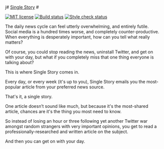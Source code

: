 j# [Single Story](https://singlestory.news) #

[![MIT license](https://img.shields.io/github/license/monooso/news.singlestory.app.svg?style=flat)](https://opensource.org/licenses/MIT "MIT license")
[![Build status](https://travis-ci.org/monooso/news.singlestory.app.svg?style=flat)](https://travis-ci.org/monooso/news.singlestory.app "Build status")
[![Style check status](https://styleci.io/repos/110298964/shield?style=flat)](https://styleci.io/repos/110298964 "Style check status")

The daily news cycle can feel utterly overwhelming, and entirely futile. Social media is a hundred times worse, and completely counter-productive. When everything is desperately important, how can you tell what really matters?

Of course, you could stop reading the news, uninstall Twitter, and get on with your day, but what if you completely miss that one thing everyone is talking about?

This is where Single Story comes in.

Every day, or every week (it's up to you), Single Story emails you the most-popular article from your preferred news source.

That's it, a single story.

One article doesn’t sound like much, but because it's the most-shared article, chances are it's the thing you most need to know.

So instead of losing an hour or three following yet another Twitter war amongst random strangers with very important opinions, you get to read a professionally-researched and written article on the subject.

And then you can get on with your day.
